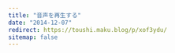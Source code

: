 ```yaml
---
title: "音声を再生する"
date: "2014-12-07"
redirect: https://toushi.maku.blog/p/xof3ydu/
sitemap: false
---
```



